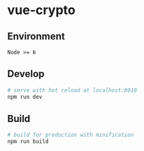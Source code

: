 # vue-crypto

## Environment

`Node >= 6`

## Develop

``` bash
# serve with hot reload at localhost:8010
npm run dev
```

## Build

``` bash
# build for production with minification
npm run build
```
